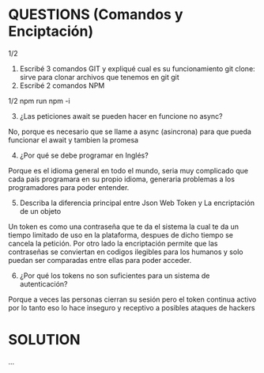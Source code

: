 # QUESTIONS (Comandos y Enciptación)

1/2

1. Escribé 3 comandos GIT y expliqué cual es su funcionamiento
   git clone: sirve para clonar archivos que tenemos en git
   git
2. Escribé 2 comandos NPM

1/2
npm run
npm -i

3. ¿Las peticiones await se pueden hacer en funcione no async?

No, porque es necesario que se llame a async (asincrona) para que pueda funcionar el await y tambien la promesa

4. ¿Por qué se debe programar en Inglés?

Porque es el idioma general en todo el mundo, seria muy complicado que cada país programara en su propio idioma, generaria problemas a los programadores para poder entender.

5. Describa la diferencia principal entre Json Web Token y La encriptación de un objeto

Un token es como una contraseña que te da el sistema la cual te da un tiempo limitado de uso en la plataforma, despues de dicho tiempo se cancela la petición. Por otro lado la encriptación permite que las contraseñas se conviertan en codigos ilegibles para los humanos y solo puedan ser comparadas entre ellas para poder acceder.

6. ¿Por qué los tokens no son suficientes para un sistema de autenticación?

Porque a veces las personas cierran su sesión pero el token continua activo por lo tanto eso lo hace inseguro y receptivo a posibles ataques de hackers

# SOLUTION

...
